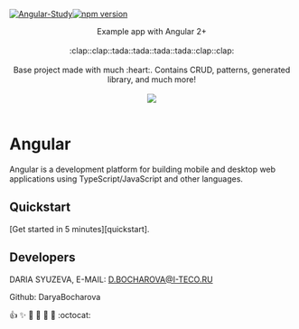[![Angular-Study](https://img.shields.io/badge/Angular-Study-Pink)](https://github.com/DaryaBocharova/angularStudy)[![npm version](https://badge.fury.io/js/%40angular%2Fcore.svg)](https://www.npmjs.com)

 <p align="center">
    Example app with Angular 2+
    <br>
    <br>
    :clap::clap::tada::tada::tada::tada::clap::clap:
    <br>
    <br>
    Base project made with much :heart:. Contains CRUD, patterns, generated library, and much more!
    <br>
    <br>
    <img src="https://media.giphy.com/media/l1J9uqrrdc8B3aa6A/giphy.gif"/>
    <br>
    <br>
  </p>
</p>

# Angular

Angular is a development platform for building mobile and desktop web applications using TypeScript/JavaScript and other languages.

## Quickstart

[Get started in 5 minutes][quickstart].

## Developers

DARIA SYUZEVA, E-MAIL: D.BOCHAROVA@I-TECO.RU

Github: DaryaBocharova


:+1: :sparkles: :camel: :tada: :rocket: :metal: :octocat: 
```
